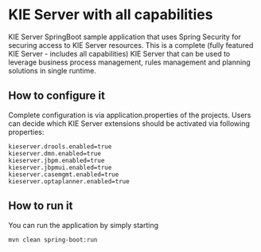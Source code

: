 KIE Server with all capabilities
========================================

KIE Server SpringBoot sample application that uses Spring Security for securing access to KIE Server resources.
This is a complete (fully featured KIE Server - includes all capabilities) KIE Server that can be used to leverage 
business process management, rules management and planning solutions in single runtime.

How to configure it
------------------------------

Complete configuration is via application.properties of the projects.
Users can decide which KIE Server extensions should be activated via following properties:

```
kieserver.drools.enabled=true
kieserver.dmn.enabled=true
kieserver.jbpm.enabled=true
kieserver.jbpmui.enabled=true
kieserver.casemgmt.enabled=true
kieserver.optaplanner.enabled=true
```

How to run it
------------------------------

You can run the application by simply starting

```
mvn clean spring-boot:run

```


